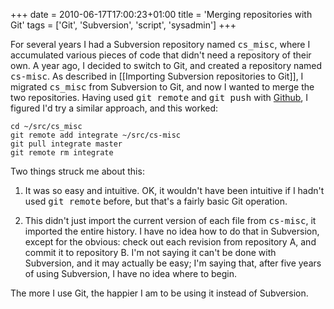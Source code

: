 +++
date = 2010-06-17T17:00:23+01:00
title = 'Merging repositories with Git'
tags = ['Git', 'Subversion', 'script', 'sysadmin']
+++

For several years I had a Subversion repository named <tt>cs\_misc</tt>, where I
accumulated various pieces of code that didn't need a repository of their own.
A year ago, I decided to switch to Git, and created a repository named
<tt>cs-misc</tt>.  As described in [[Importing Subversion repositories to Git]],
I migrated <tt>cs\_misc</tt> from Subversion to Git, and now I wanted to merge
the two repositories.   Having used <tt>git remote</tt> and <tt>git push</tt>
with [Github](http://guthub.com/), I figured I'd try a similar approach, and
this worked:

    cd ~/src/cs_misc
    git remote add integrate ~/src/cs-misc
    git pull integrate master
    git remote rm integrate

Two things struck me about this:

1. It was so easy and intuitive.  OK, it wouldn't have been intuitive if I
   hadn't used <tt>git remote</tt> before, but that's a fairly basic Git
   operation.

2. This didn't just import the current version of each file from
   <tt>cs-misc</tt>, it imported the entire history.  I have no idea how to do
   that in Subversion, except for the obvious: check out each revision from
   repository A, and commit it to repository B.  I'm not saying it can't be done
   with Subversion, and it may actually be easy; I'm saying that, after five
   years of using Subversion, I have no idea where to begin.

The more I use Git, the happier I am to be using it instead of Subversion.
